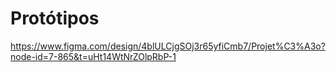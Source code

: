 # Protótipos
https://www.figma.com/design/4blULCjgSOj3r65yfiCmb7/Projet%C3%A3o?node-id=7-865&t=uHt14WtNrZOlpRbP-1
